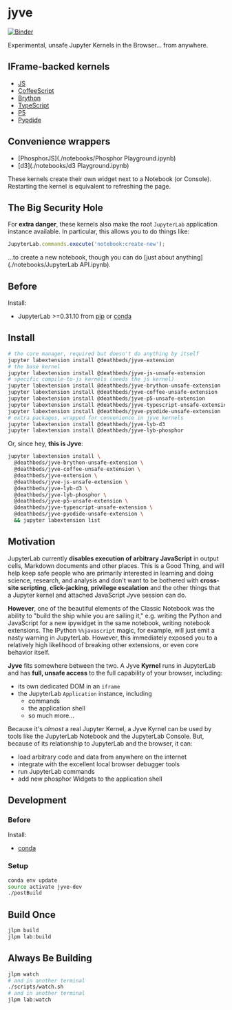 # jyve

[![Binder](https://mybinder.org/badge.svg)](https://mybinder.org/v2/gh/deathbeds/jyve/master?urlpath=lab/tree/index.ipynb)

Experimental, unsafe Jupyter Kernels in the Browser... from anywhere.

## IFrame-backed kernels
- [JS](./notebooks/JavaScript.ipynb)
- [CoffeeScript](./notebooks/CoffeeScript.ipynb)
- [Brython](./notebooks/Brython.ipynb)
- [TypeScript](./notebooks/TypeScript.ipynb)
- [P5](./notebooks/P5.ipynb)
- [Pyodide](./notebooks/Pyodide.ipynb)

## Convenience wrappers
- [PhosphorJS](./notebooks/Phosphor Playground.ipynb)
- [d3](./notebooks/d3 Playground.ipynb)

These kernels create their own widget next to a
Notebook (or Console). Restarting the kernel is equivalent to refreshing the
page.

## The Big Security Hole
For **extra danger**, these kernels also make the root `JupyterLab` application
instance available. In particular, this allows you to do things like:

```JavaScript
JupyterLab.commands.execute('notebook:create-new');
```

...to create a new notebook, though you can do
[just about anything](./notebooks/JupyterLab API.ipynb).


## Before
Install:
* JupyterLab >=0.31.10 from [pip](https://pypi.io/project/jupyterlab) or
  [conda](https://anaconda.org/conda-forge/jupyterlab)

## Install
```bash
# the core manager, required but doesn't do anything by itself
jupyter labextension install @deathbeds/jyve-extension
# the base kernel
jupyter labextension install @deathbeds/jyve-js-unsafe-extension
# specific compile-to-js kernels (needs the js kernel)
jupyter labextension install @deathbeds/jyve-brython-unsafe-extension
jupyter labextension install @deathbeds/jyve-coffee-unsafe-extension
jupyter labextension install @deathbeds/jyve-p5-unsafe-extension
jupyter labextension install @deathbeds/jyve-typescript-unsafe-extension
jupyter labextension install @deathbeds/jyve-pyodide-unsafe-extension
# extra packages, wrapped for convenience in jyve kernels
jupyter labextension install @deathbeds/jyve-lyb-d3
jupyter labextension install @deathbeds/jyve-lyb-phosphor
```

Or, since hey, **this is Jyve**:
```bash
jupyter labextension install \
  @deathbeds/jyve-brython-unsafe-extension \
  @deathbeds/jyve-coffee-unsafe-extension \
  @deathbeds/jyve-extension \
  @deathbeds/jyve-js-unsafe-extension \
  @deathbeds/jyve-lyb-d3 \
  @deathbeds/jyve-lyb-phosphor \
  @deathbeds/jyve-p5-unsafe-extension \
  @deathbeds/jyve-typescript-unsafe-extension \
  @deathbeds/jyve-pyodide-unsafe-extension \
  && jupyter labextension list
```


## Motivation
JupyterLab currently **disables execution of arbitrary JavaScript** in output
cells, Markdown documents and other places. This is a Good Thing,
and will help keep safe people who are primarily interested in learning and
doing science, research, and analysis and don't want to be bothered with
**cross-site scripting**, **click-jacking**, **privilege escalation** and the
other things that a Jupyter kernel and attached JavaScript Jyve session can do.

**However**, one of the beautiful elements of the Classic Notebook was the
ability to "build the ship while you are sailing it," e.g. writing the Python
and JavaScript for a new ipywidget in the same notebook, writing notebook
extensions. The IPython `%%javascript` magic, for example, will just emit a
nasty warning in JupyterLab. However, this immediately exposed you to a
relatively high likelihood of breaking other extensions, or even core behavior
itself.

**Jyve** fits somewhere between the two. A Jyve **Kyrnel** runs in JupyterLab
and has **full, unsafe access** to the full capability of your browser,
including:
- its own dedicated DOM in an `iframe`
- the JupyterLab `Application` instance, including
  - commands
  - the application shell
  - so much more...

Because it's _almost_ a real Jupyter Kernel, a Jyve Kyrnel can be used by tools
like the JupyterLab Notebook and the JupyterLab Console. But, because of its
relationship to JupyterLab and the browser, it can:
- load arbitrary code and data from anywhere on the internet
- integrate with the excellent local browser debugger tools
- run JupyterLab commands
- add new phosphor Widgets to the application shell

## Development

### Before
Install:
- [conda](https://conda.io/docs/user-guide/install/download.html)


### Setup
```bash
conda env update
source activate jyve-dev
./postBuild
```

## Build Once
```bash
jlpm build
jlpm lab:build
```

## Always Be Building
```bash
jlpm watch
# and in another terminal
./scripts/watch.sh
# and in another terminal
jlpm lab:watch
```
